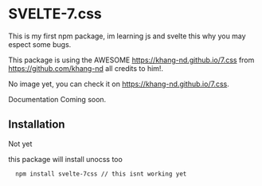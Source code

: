 # SVELTE-7.css

This is my first npm package, im learning js and svelte this why you may espect some bugs.

This package is using the AWESOME  https://khang-nd.github.io/7.css from https://github.com/khang-nd all credits to him!.

No image yet, you can check it on  https://khang-nd.github.io/7.css.

Documentation Coming soon.
## Installation

Not yet

this package will install unocss too

```bash
  npm install svelte-7css // this isnt working yet
```
    

